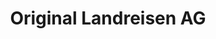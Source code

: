 ---
title: "Original Landreisen AG"
url: /freiburg-im-breisgau/original-landreisen-ag/
shop: Reisebüro
---